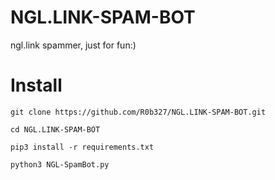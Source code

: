 # NGL.LINK-SPAM-BOT
ngl.link spammer, just for fun:)

# Install
```
git clone https://github.com/R0b327/NGL.LINK-SPAM-BOT.git

cd NGL.LINK-SPAM-BOT

pip3 install -r requirements.txt

python3 NGL-SpamBot.py
```
